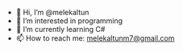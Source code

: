 - 👋 Hi, I’m @melekaltun
- 👀 I’m interested in programming
- 🌱 I’m currently learning C#
- 📫 How to reach me: melekaltunm7@gmail.com


<!---
melekaltun/melekaltun is a ✨ special ✨ repository because its `README.md` (this file) appears on your GitHub profile.
You can click the Preview link to take a look at your changes.
--->
